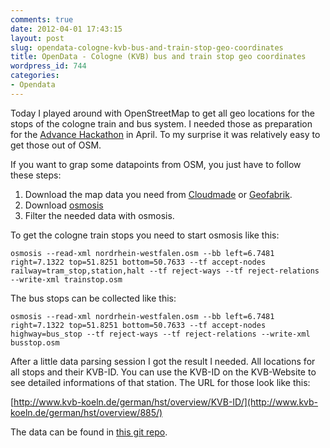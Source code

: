 ```yaml
---
comments: true
date: 2012-04-01 17:43:15
layout: post
slug: opendata-cologne-kvb-bus-and-train-stop-geo-coordinates
title: OpenData - Cologne (KVB) bus and train stop geo coordinates
wordpress_id: 744
categories:
- Opendata
---
```


Today I played around with OpenStreetMap to get all geo locations for the stops
of the cologne train and bus system. I needed those as preparation for the
[Advance Hackathon](http://hackathon.advance-conference.com/) in April. To my
surprise it was relatively easy to get those out of OSM.

If you want to grap some datapoints from OSM, you just have to follow these
steps:

  1. Download the map data you need from
     [Cloudmade](http://downloads.cloudmade.com) or
     [Geofabrik](http://www.geofabrik.de/data/download.html).
  2. Download
     [osmosis](http://wiki.openstreetmap.org/wiki/Osmosis#Latest_Stable_Version)
  3. Filter the needed data with osmosis.

To get the cologne train stops you need to start osmosis like this:

```
osmosis --read-xml nordrhein-westfalen.osm --bb left=6.7481 right=7.1322 top=51.8251 bottom=50.7633 --tf accept-nodes railway=tram_stop,station,halt --tf reject-ways --tf reject-relations --write-xml trainstop.osm
```

The bus stops can be collected like this: 

```
osmosis --read-xml nordrhein-westfalen.osm --bb left=6.7481 right=7.1322 top=51.8251 bottom=50.7633 --tf accept-nodes highway=bus_stop --tf reject-ways --tf reject-relations --write-xml busstop.osm
```

After a little data parsing session I got the result I needed. All locations
for all stops and their KVB-ID.  You can use the KVB-ID on the KVB-Website to
see detailed informations of that station. The URL for those look like this:

[http://www.kvb-koeln.de/german/hst/overview/KVB-ID/](http://www.kvb-koeln.de/german/hst/overview/885/)

The data can be found in [this git repo](https://github.com/bitboxer/kvb_geo).
